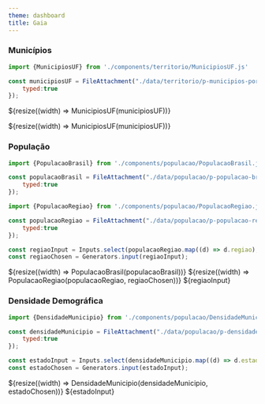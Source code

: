 ```yaml
---
theme: dashboard
title: Gaia
---
```


### Municípios

```js
import {MunicipiosUF} from './components/territorio/MunicipiosUF.js'

const municipiosUF = FileAttachment("./data/territorio/p-municipios-por-estado.csv").csv({
    typed:true
});
```

${resize((width) => MunicipiosUF(municipiosUF))}

<div class="grid grid-cols-2">
  <div class="card">
    ${resize((width) => MunicipiosUF(municipiosUF))}
  </div>
</div>

### População

```js
import {PopulacaoBrasil} from './components/populacao/PopulacaoBrasil.js'

const populacaoBrasil = FileAttachment("./data/populacao/p-populacao-brasil.csv").csv({
    typed:true
});
```



```js
import {PopulacaoRegiao} from './components/populacao/PopulacaoRegiao.js'

const populacaoRegiao = FileAttachment("./data/populacao/p-populacao-regiao.csv").csv({
    typed:true
});
```

```js
const regiaoInput = Inputs.select(populacaoRegiao.map((d) => d.regiao), {unique: true, sort: true, label: null, width:120});
const regiaoChosen = Generators.input(regiaoInput);
```

<div class="grid grid-cols-2">
  <div class="card">
    ${resize((width) => PopulacaoBrasil(populacaoBrasil))}
    ${resize((width) => PopulacaoRegiao(populacaoRegiao, regiaoChosen))}
    ${regiaoInput}
  </div>
</div>

### Densidade Demográfica

```js
import {DensidadeMunicipio} from './components/populacao/DensidadeMunicipio.js'

const densidadeMunicipio = FileAttachment("./data/populacao/p-densidade-municipio.csv").csv({
    typed:true
});
```

```js
const estadoInput = Inputs.select(densidadeMunicipio.map((d) => d.estado), {unique: true, sort: true, label: null, width:120});
const estadoChosen = Generators.input(estadoInput);
```

<div class="grid grid-cols-2">
  <div class="card">
    ${resize((width) => DensidadeMunicipio(densidadeMunicipio, estadoChosen))}
    ${estadoInput}
  </div>
</div>
